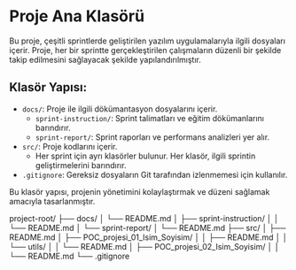 # Proje Ana Klasörü

Bu proje, çeşitli sprintlerde geliştirilen yazılım uygulamalarıyla ilgili dosyaları içerir. Proje, her bir sprintte gerçekleştirilen çalışmaların düzenli bir şekilde takip edilmesini sağlayacak şekilde yapılandırılmıştır.

## Klasör Yapısı:
- `docs/`: Proje ile ilgili dökümantasyon dosyalarını içerir.
  - `sprint-instruction/`: Sprint talimatları ve eğitim dökümanlarını barındırır.
  - `sprint-report/`: Sprint raporları ve performans analizleri yer alır.
- `src/`: Proje kodlarını içerir.
  - Her sprint için ayrı klasörler bulunur. Her klasör, ilgili sprintin geliştirmelerini barındırır.
- `.gitignore`: Gereksiz dosyaların Git tarafından izlenmemesi için kullanılır.

Bu klasör yapısı, projenin yönetimini kolaylaştırmak ve düzeni sağlamak amacıyla tasarlanmıştır.

project-root/
├── docs/
│   └── README.md
│   ├── sprint-instruction/
│   │   └── README.md
│   └── sprint-report/
│       └── README.md
├── src/
│   ├── README.md
│   ├── POC_projesi_01_Isim_Soyisim/
│   │   ├── README.md
│   │   └── utils/
│   │       └── README.md
│   ├── POC_projesi_02_Isim_Soyisim/
│   │   └── README.md
└── .gitignore

